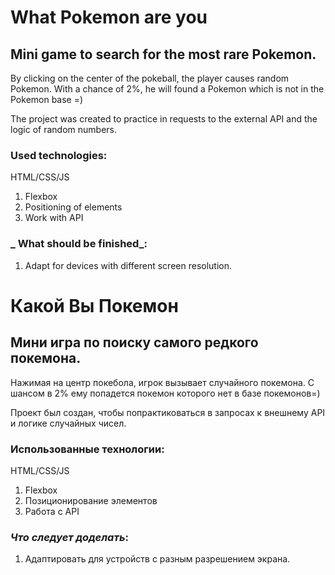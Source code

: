 # What Pokemon are you

## Mini game to search for the most rare Pokemon.

By clicking on the center of the pokeball, the player causes random Pokemon.
With a chance of 2%, he will found a Pokemon which is not in the Pokemon base =)

The project was created to practice in requests to the external API and the logic of random numbers.

### Used technologies:

HTML/CSS/JS

1. Flexbox
2. Positioning of elements
3. Work with API

### _ What should be finished_:

1. Adapt for devices with different screen resolution.

# Какой Вы Покемон

## Мини игра по поиску самого редкого покемона.

Нажимая на центр покебола, игрок вызывает случайного покемона.
С шансом в 2% ему попадется покемон которого нет в базе покемонов=)

Проект был создан, чтобы попрактиковаться в запросах к внешнему API и логике случайных чисел.

### Использованные технологии:

HTML/CSS/JS

1. Flexbox
2. Позиционирование элементов
3. Работа с API

### _Что следует доделать_:

1. Адаптировать для устройств с разным разрешением экрана.
